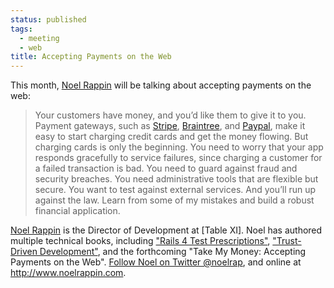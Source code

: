 ```yaml
---
status: published
tags:
  - meeting
  - web
title: Accepting Payments on the Web
---
```

This month, [Noel Rappin](http://www.noelrappin.com) will be talking
about accepting payments on the web:

> Your customers have money, and you’d like them to give it to you.
> Payment gateways, such as [Stripe](https://stripe.com),
> [Braintree](https://www.braintreepayments.com), and
> [Paypal](https://paypal.com), make it easy to start charging credit
> cards and get the money flowing. But charging cards is only the
> beginning. You need to worry that your app responds gracefully to
> service failures, since charging a customer for a failed transaction
> is bad. You need to guard against fraud and security breaches. You
> need administrative tools that are flexible but secure.  You want to
> test against external services. And you’ll run up against the law.
> Learn from some of my mistakes and build a robust financial
> application.

[Noel Rappin](http://www.noelrappin.com) is the Director of Development
at [Table XI]. Noel has authored multiple technical books, including
["Rails 4 Test
Prescriptions"](http://pragprog.com/book/nrtest2/rails-4-test-prescriptions),
["Trust-Driven
Development"](https://noelrappin.dpdcart.com/cart/add?product_id=65638&method_id=67542),
and the forthcoming "Take My Money: Accepting Payments on the Web".
[Follow Noel on Twitter @noelrap](http://twitter.com/noelrap), and
online at <http://www.noelrappin.com>.
